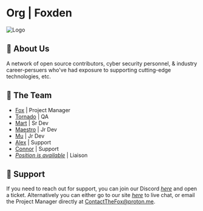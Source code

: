# Org | Foxden


![Logo](https://media.discordapp.net/attachments/1075943659977064539/1076582624547573820/fox_icon_rounded.png?width=425&height=425)
## 🚀 About Us
A network of open source contributors, cyber security personnel, & industry career-persuers who've had exposure to supporting cutting-edge technologies, etc.


## 🤝 The Team

- [Fox](https://github.com/1T57H3F0X) | Project Manager
- [Tornado](https://github.com/digitalsilicon) | QA
- [Mart](https://github.com/marvhus) | Sr Dev
- [Maestro](https://github.com/digitalized-snake) | Jr Dev
- [Mu](https://github.com/IamMU) | Jr Dev
- [Alex](https://github.com/AlexKollar) | Support
- [Connor]() | Support
- [*Position is available*]() | Liaison


## 📱 Support

If you need to reach out for support, you can join our Discord [*here*](https://discord.gg/H4CjUqHm3Q) and open a ticket. Alternatively you can either go to our site [*here*](https://foxdengroup.github.io/) to live chat, or email the Project Manager directly at ContactTheFox@proton.me.
